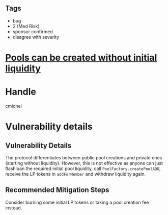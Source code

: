 ## Tags

- bug
- 2 (Med Risk)
- sponsor confirmed
- disagree with severity

# [Pools can be created without initial liquidity](https://github.com/code-423n4/2021-07-spartan-findings/issues/151) 

# Handle

cmichel


# Vulnerability details

## Vulnerability Details

The protocol differentiates between public pool creations and private ones (starting without liquidity).
However, this is not effective as anyone can just flashloan the required initial pool liquidity, call `PoolFactory.createPoolADD`, receive the LP tokens in `addForMember` and withdraw liquidity again.

## Recommended Mitigation Steps
Consider burning some initial LP tokens or taking a pool creation fee instead.


